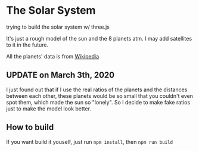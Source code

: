 # The Solar System
 trying to build the solar system w/ three.js

It's just a rough model of the sun and the 8 planets atm.
I may add satellites to it in the future.

All the planets' data is from [Wikipedia](https://en.wikipedia.org/wiki/Solar_System)

## UPDATE on March 3th, 2020
I just found out that if I use the real ratios of the planets and the distances between each other, these planets would be so small that you couldn't even spot them, which made the sun so "lonely". So I decide to make fake ratios just to make the model look better.

## How to build
If you want build it youself, just run `npm install`, then `npm run build`